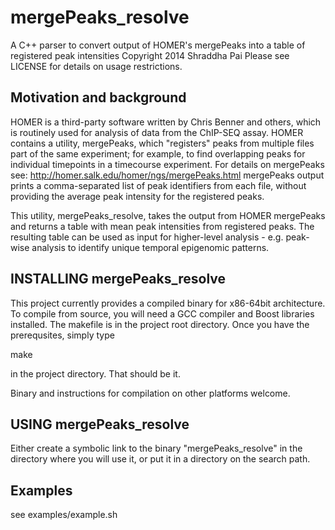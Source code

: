 mergePeaks_resolve
==================

A C++ parser to convert output of HOMER's mergePeaks into a table of registered peak intensities
Copyright 2014 Shraddha Pai
Please see LICENSE for details on usage restrictions.

Motivation and background
---------------------------
HOMER is a third-party software written by Chris Benner and others, which is routinely used for analysis of data from the ChIP-SEQ assay.
HOMER contains a utility, mergePeaks, which  "registers" peaks from multiple files part of the same experiment; for example, to find overlapping peaks for individual timepoints in a timecourse experiment. For details on mergePeaks see: http://homer.salk.edu/homer/ngs/mergePeaks.html
mergePeaks output prints a comma-separated list of peak identifiers from each file, without providing the average peak intensity for the registered peaks.

This utility, mergePeaks_resolve, takes the output from HOMER mergePeaks and returns a table with mean peak intensities from registered peaks.
The resulting table can be used as input for higher-level analysis - e.g. peak-wise analysis to identify unique temporal epigenomic patterns.



INSTALLING mergePeaks_resolve
-----------------------------
This project currently provides a compiled binary for x86-64bit architecture.
To compile from source, you will need a GCC compiler and Boost libraries installed.
The makefile is in the project root directory.
Once you have the prerequsites, simply type

make 

in the project directory. That should be it.

Binary and instructions for compilation on other platforms welcome.

USING mergePeaks_resolve
-------------------------
Either create a symbolic link to the binary "mergePeaks_resolve" in the directory where you will use it,
or put it in a directory on the search path.

Examples
----------
see examples/example.sh


